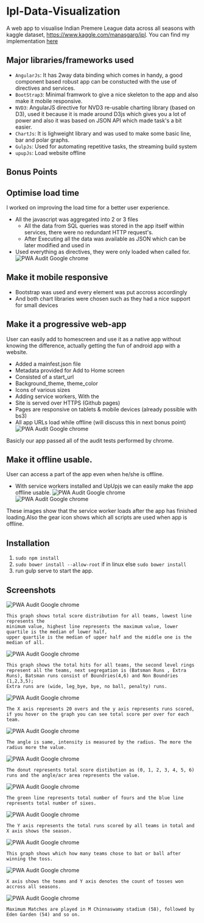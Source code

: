 # Ipl-Data-Visualization
A web app to visualise Indian Premere League data across all seasons with kaggle dataset, https://www.kaggle.com/manasgarg/ipl.
You can find my implementation [here](https://goelrohan6.github.io/Ipl-Data-Visualization/#!/teams)

## Major libraries/frameworks used

 - `AngularJs`: It has 2way data binding which comes in handy, a good component based robust app can be constucted with the use of directives and services.
 - `BootStrap3`: Minimal framwork to give a nice skeleton to the app and also make it mobile responsive.  
 - `NVD3`: AngularJS directive for NVD3 re-usable charting library (based on D3), used it because it is made around D3js which gives you a lot 
  of power and also it was based on JSON API which made task's a bit easier.
 - `ChartJs`: It is lighweight library and was used to make some basic line, bar and polar graphs.
 - `GulpJs`: Used for automating repetitive tasks, the streaming build system
 - `upupJs`: Load website offline
## Bonus Points

## Optimise load time
I worked on improving the load time for a better user experience.

- All the javascript was aggregated into 2 or 3 files
    - All the data from SQL queries was stored in the app itself within services, there were no redundant HTTP request's.
	- After Executing all the data was available as JSON which can be later modified and used in 
- Used everything as directives, they were only loaded when called for.
 ![PWA Audit Google chrome](https://github.com/goelrohan6/Ipl-Data-Visualization/blob/master/docs/readmeImages/otherAudits.png)

## Make it mobile responsive
- Bootstrap was used and every element was put accross accordingly
- And both chart libraries were chosen such as they had a nice support for small devices

 ## Make it a progressive web-app
 User can easily add to homescreen and use it as a native app without knowing the difference, actually getting the fun of android app with a website.
 - Added a mainfest.json file
 - Metadata provided for Add to Home screen
 - Consisted of a start_url
 - Background_theme, theme_color
 - Icons of various sizes
 - Adding service workers, With the
 - Site is served over HTTPS (Github pages)
 - Pages are responsive on tablets & mobile devices (already possible with bs3)
 - All app URLs load while offline (will discuss this in next bonus point)
 ![PWA Audit Google chrome](https://github.com/goelrohan6/Ipl-Data-Visualization/blob/master/docs/readmeImages/pwaAudit.png)
 
 Basicly our app passed all of the audit tests performed by chrome.

## Make it offline usable.
User can access a part of the app even when he/she is offline.
 - With service workers installed and UpUpjs we can easily make the app offline usable.
  ![PWA Audit Google chrome](https://github.com/goelrohan6/Ipl-Data-Visualization/blob/master/docs/readmeImages/before-service.png)
  ![PWA Audit Google chrome](https://github.com/goelrohan6/Ipl-Data-Visualization/blob/master/docs/readmeImages/afterService.png)
  
These images show that the service worker loads after the app has finished loading.Also the gear icon shows which all scripts are used when app is offline.

## Installation

1) `sudo npm install`
2) `sudo bower install --allow-root` if in linux else `sudo bower install`
3) run gulp serve to start the app.

## Screenshots
![PWA Audit Google chrome](https://github.com/goelrohan6/Ipl-Data-Visualization/blob/master/docs/readmeImages/barPlor.png "Score distribution for teams")
	
	This graph shows total score distribution for all teams, lowest line represents the 
	minimum value, highest line represents the maximum value, lower quartile is the median of lower half, 
	upper quartile is the median of upper half and the middle one is the median of all.

![PWA Audit Google chrome](https://github.com/goelrohan6/Ipl-Data-Visualization/blob/master/docs/readmeImages/sunBurst.png "Total Hits for all Teams")
	
	This graph shows the total hits for all teams, the second level rings represent all the teams, next segregation is (Batsman Runs , Extra Runs), Batsman runs consist of Boundries(4,6) and Non Boundries (1,2,3,5);
	Extra runs are (wide, leg_bye, bye, no ball, penalty) runs.

![PWA Audit Google chrome](https://github.com/goelrohan6/Ipl-Data-Visualization/blob/master/docs/readmeImages/multiArea.png "Total Runs for all Teams for all seasons for 20 overs")
	
	The X axis represents 20 overs and the y axis represents runs scored, if you hover on the graph you can see total score per over for each team.


![PWA Audit Google chrome](https://github.com/goelrohan6/Ipl-Data-Visualization/blob/master/docs/readmeImages/polar.png "Maximum Man of the Matches")
	
	The angle is same, intensity is measured by the radius. The more the radius more the value.

![PWA Audit Google chrome](https://github.com/goelrohan6/Ipl-Data-Visualization/blob/master/docs/readmeImages/donut.png "Score Distribution for Team wise")

	The donut represents total score distibution as (0, 1, 2, 3, 4, 5, 6) runs and the angle/acr area represents the value.


![PWA Audit Google chrome](https://github.com/goelrohan6/Ipl-Data-Visualization/blob/master/docs/readmeImages/lineChart.png "Total Number of sixes and fours")
	
	The green line represents total number of fours and the blue line represents total number of sixes.

![PWA Audit Google chrome](https://github.com/goelrohan6/Ipl-Data-Visualization/blob/master/docs/readmeImages/totalRuns.png "Total Runs for each season")
	
	The Y axis represents the total runs scored by all teams in total and X axis shows the season.


![PWA Audit Google chrome](https://github.com/goelrohan6/Ipl-Data-Visualization/blob/master/docs/readmeImages/tossDecisions.png "Toss Decisions")
	
	This graph shows which how many teams chose to bat or ball after winning the toss.

![PWA Audit Google chrome](https://github.com/goelrohan6/Ipl-Data-Visualization/blob/master/docs/readmeImages/tossWinners.png "Toss Winners")
	
	X axis shows the teams and Y axis denotes the count of tosses won accross all seasons.

![PWA Audit Google chrome](https://github.com/goelrohan6/Ipl-Data-Visualization/blob/master/docs/readmeImages/favGround.png "Toss Winners")
	
	Maximum Matches are played in M Chinnaswamy stadium (58), followed by Eden Garden (54) and so on.
